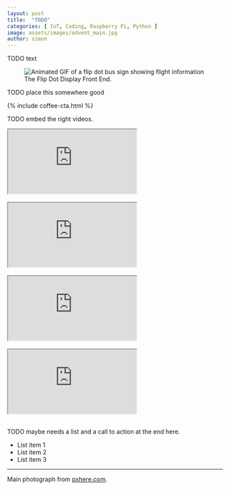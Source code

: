 ```yaml
---
layout: post
title:  "TODO"
categories: [ IoT, Coding, Raspberry Pi, Python ]
image: assets/images/advent_main.jpg
author: simon
---
```

TODO text

<figure class="figure">
  <img src="{{ site.baseurl }}/assets/images/plane_tracking_flipdot.gif" alt="Animated GIF of a flip dot bus sign showing flight information">
  <figcaption class="figure-caption text-center">The Flip Dot Display Front End.</figcaption>
</figure>


TODO place this somewhere good

{% include coffee-cta.html %}

TODO embed the right videos.

<div class="embed-responsive embed-responsive-16by9">
  <iframe class="embed-responsive-item" src="https://www.youtube.com/embed/HTT3DYCTJxk?si=lQwsuMj7WQvhq0Ti&start=21" allowfullscreen></iframe>
</div><br/>

<div class="embed-responsive embed-responsive-16by9">
  <iframe class="embed-responsive-item" src="https://www.youtube.com/embed/5awZ40iZFl8?si=YLyjOT8UxqHDfFUS&start=23" allowfullscreen></iframe>
</div><br/>

<div class="embed-responsive embed-responsive-16by9">
  <iframe class="embed-responsive-item" src="https://www.youtube.com/embed/TEizkk5kzgU?si=gzD7IXe7AfvqS394&start=23" allowfullscreen></iframe>
</div><br/>

<div class="embed-responsive embed-responsive-16by9">
  <iframe class="embed-responsive-item" src="https://www.youtube.com/embed/c19bse5KMwY" allowfullscreen></iframe>
</div><br/>

TODO maybe needs a list and a call to action at the end here.

* List item 1
* List item 2
* List item 3

--- 
Main photograph from [pxhere.com](https://pxhere.com/en/photo/1069156).
